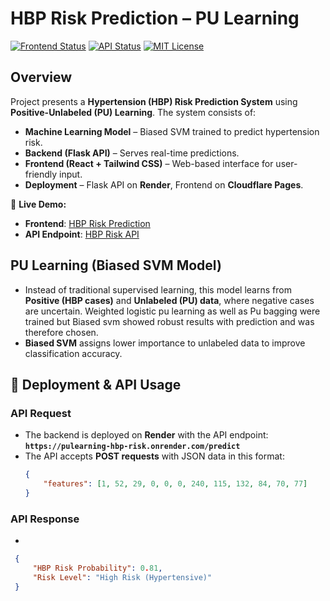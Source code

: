 # **HBP Risk Prediction – PU Learning**  

[![Frontend Status](https://img.shields.io/website?url=https://pulearning-hbprisk-artefact.pages.dev)](https://pulearning-hbprisk-artefact.pages.dev) [![API Status](https://img.shields.io/website?url=https://pulearning-hbp-risk.onrender.com)](https://pulearning-hbp-risk.onrender.com) [![MIT License](https://img.shields.io/badge/license-MIT-blue)](LICENSE)  

## **Overview**  

Project presents a **Hypertension (HBP) Risk Prediction System** using **Positive-Unlabeled (PU) Learning**. The system consists of:  

- **Machine Learning Model** – Biased SVM trained to predict hypertension risk.  
- **Backend (Flask API)** – Serves real-time predictions.  
- **Frontend (React + Tailwind CSS)** – Web-based interface for user-friendly input.  
- **Deployment** – Flask API on **Render**, Frontend on **Cloudflare Pages**.  

🚀 **Live Demo:**  
- **Frontend**: [HBP Risk Prediction](https://pulearning-hbprisk-artefact.pages.dev/)  
- **API Endpoint**: [HBP Risk API](https://pulearning-hbp-risk.onrender.com)  


## **PU Learning (Biased SVM Model)**  

- Instead of traditional supervised learning, this model learns from **Positive (HBP cases)** and **Unlabeled (PU) data**, where negative cases are uncertain.  Weighted logistic pu learning as well as Pu bagging were trained but Biased svm showed robust results with prediction and was therefore chosen.
- **Biased SVM** assigns lower importance to unlabeled data to improve classification accuracy.  




## **🚀 Deployment & API Usage** 

### **API Request**
- The backend is deployed on **Render** with the API endpoint:  
  **`https://pulearning-hbp-risk.onrender.com/predict`**  
- The API accepts **POST requests** with JSON data in this format:  
  ```json
  {
      "features": [1, 52, 29, 0, 0, 0, 240, 115, 132, 84, 70, 77]
  }
  
### **API Response**
-
```json
 {
     "HBP Risk Probability": 0.81,
     "Risk Level": "High Risk (Hypertensive)"
 }
